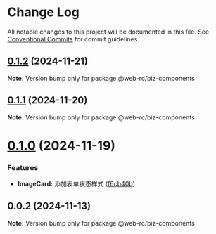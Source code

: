 # Change Log

All notable changes to this project will be documented in this file.
See [Conventional Commits](https://conventionalcommits.org) for commit guidelines.

## [0.1.2](https://github.com/weidyg/web-rc/compare/@web-rc/biz-components@0.1.1...@web-rc/biz-components@0.1.2) (2024-11-21)

**Note:** Version bump only for package @web-rc/biz-components

## [0.1.1](https://github.com/weidyg/web-rc/compare/@web-rc/biz-components@0.1.0...@web-rc/biz-components@0.1.1) (2024-11-20)

**Note:** Version bump only for package @web-rc/biz-components

# [0.1.0](https://github.com/weidyg/web-rc/compare/@web-rc/biz-components@0.0.2...@web-rc/biz-components@0.1.0) (2024-11-19)

### Features

- **ImageCard:** 添加表单状态样式 ([f6cb40b](https://github.com/weidyg/web-rc/commit/f6cb40bfcc7d44dc0f28aff3803e6f293c02a7a9))

## 0.0.2 (2024-11-13)

**Note:** Version bump only for package @web-rc/biz-components
